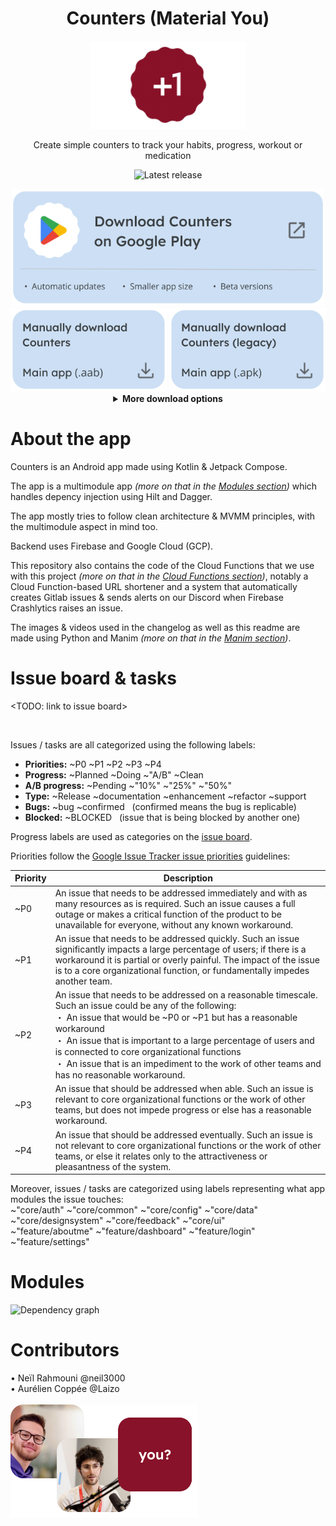 <div align='center'>
    <h1><b>Counters (Material You)</b></h1>
    <a><img src='./docs/images/readme_header.gif' width='250'/></a>
    <p>Create simple counters to track your habits, progress, workout or medication</p>

<a>![Latest release](https://gitlab.com/neil3000/counters/-/badges/release.svg)</a>




<div><a href="https://counters.rahmouni.dev/FBbIuKSG1L9L02XABran" target="_blank"><img src='/docs/images/readme_download_play.png' width='500'/></a></div>
<div>
<a href="https://counters.rahmouni.dev/DvvzQtgHzPLiMClAymgW" target="_blank"><img src='./docs/images/readme_download_manually_main.png' width='250'/></a>
<a href="https://counters.rahmouni.dev/ZNI7QPBaLijPL2jmimlN" target="_blank"><img src='./docs/images/readme_download_manually_legacy.png' width='250'/></a>
</div>

<details>
<summary><b>More download options</b></summary>

<a href="https://counters.rahmouni.dev/Jz8IGPZ2fLN08YV8dZqX" target="_blank"><img src='./docs/images/readme_download_other_demo_aab.png' width='500'/></a><br/>
<a href="https://counters.rahmouni.dev/DtO8pwMBJTWc9Tgyvl1f" target="_blank"><img src='./docs/images/readme_download_other_demo_apk.png' width='500'/></a>

</details>
</div>

About the app
====
Counters is an Android app made using Kotlin & Jetpack Compose.

The app is a multimodule app _(more on that in the [Modules section](#modules))_ which handles depency injection using Hilt and Dagger.

The app mostly tries to follow clean architecture & MVMM principles, with the multimodule aspect in mind too.

Backend uses Firebase and Google Cloud (GCP).

This repository also contains the code of the Cloud Functions that we use with this project _(more on that in the [Cloud Functions section](#cloud-functions))_, notably a Cloud Function-based URL shortener and a system that automatically creates Gitlab issues & sends alerts on our Discord when Firebase Crashlytics raises an issue.

The images & videos used in the changelog as well as this readme are made using Python and Manim _(more on that in the [Manim section](#manim))_.

Issue board & tasks
====

<TODO: link to issue board>

<br/>

Issues / tasks are all categorized using the following labels:

- **Priorities:** ~P0 ~P1 ~P2 ~P3 ~P4 
- **Progress:** ~Planned ~Doing ~"A/B" ~Clean
- **A/B progress:** ~Pending ~"10%" ~"25%" ~"50%"
- **Type:** ~Release ~documentation ~enhancement ~refactor ~support
- **Bugs:** ~bug ~confirmed &nbsp; (confirmed means the bug is replicable)
- **Blocked:** ~BLOCKED &nbsp; (issue that is being blocked by another one)

Progress labels are used as categories on the [issue board](https://url.rahmouni.dev/5SDw).

Priorities follow the [Google Issue Tracker issue priorities](https://developers.google.com/issue-tracker/concepts/issues#priority) guidelines:

| Priority | Description |
| ------ | ------ |
| ~P0 | An issue that needs to be addressed immediately and with as many resources as is required. Such an issue causes a full outage or makes a critical function of the product to be unavailable for everyone, without any known workaround. |
| ~P1 | An issue that needs to be addressed quickly. Such an issue significantly impacts a large percentage of users; if there is a workaround it is partial or overly painful. The impact of the issue is to a core organizational function, or fundamentally impedes another team. |
| ~P2 | An issue that needs to be addressed on a reasonable timescale. Such an issue could be any of the following: <br/>・ An issue that would be ~P0 or ~P1 but has a reasonable workaround<br/>・ An issue that is important to a large percentage of users and is connected to core organizational functions<br/>・ An issue that is an impediment to the work of other teams and has no reasonable workaround.|
| ~P3 | An issue that should be addressed when able. Such an issue is relevant to core organizational functions or the work of other teams, but does not impede progress or else has a reasonable workaround. |
| ~P4 | An issue that should be addressed eventually. Such an issue is not relevant to core organizational functions or the work of other teams, or else it relates only to the attractiveness or pleasantness of the system. |

Moreover, issues / tasks are categorized using labels representing what app modules the issue touches:<br/>
~"core/auth" ~"core/common" ~"core/config" ~"core/data" ~"core/designsystem" ~"core/feedback" ~"core/ui"<br/>
~"feature/aboutme" ~"feature/dashboard" ~"feature/login" ~"feature/settings"

Modules
====
![Dependency graph](../docs/images/graphs/dep_graph_app.svg)

Contributors
====

• Neïl Rahmouni @neil3000 <br/>
• Aurélien Coppée @Laizo <br/>
<br/>
<a><img src='./docs/images/readme_contributors.png' width='300'/></a>